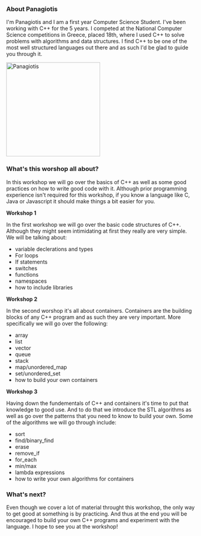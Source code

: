 ### About Panagiotis
I'm Panagiotis and I am a first year Computer Science Student. I've been working with C++ for the 5 years. I competed at the National Computer Science competitions in Greece, placed 18th, where I used C++ to solve problems with algorithms and data structures. I find C++ to be one of the most well structured languages out there and as such I'd be glad to guide you through it. 

<img src="/event_imgs/panagiotis.jpg" alt="Panagiotis" height="250px">

### What's this worshop all about?

In this workshop we will go over the basics of C++ as well as some good practices on how to write good code with it. Although prior programming experience isn't required for this workshop, if you know a language like C, Java or Javascript it should make things a bit easier for you.

__Workshop 1__

In the first workshop we will go over the basic code structures of C++. Although they might seem intimidating at first they really are very simple. We will be talking about:

 - variable declerations and types
 - For loops
 - If statements
 - switches
 - functions
 - namespaces
 - how to include libraries

__Workshop 2__

In the second worshop it's all about containers. Containers are the building blocks of any C++ program and as such they are very important. More specifically we will go over the following:

 - array
 - list
 - vector
 - queue
 - stack
 - map/unordered_map
 - set/unordered_set
 - how to build your own containers

__Workshop 3__

Having down the fundementals of C++ and containers it's time to put that knowledge to good use. And to do that we introduce the STL algorithms as well as go over the patterns that you need to know to build your own. Some of the algorithms we will go through include:

 - sort
 - find/binary_find
 - erase
 - remove_if
 - for_each
 - min/max
 - lambda expressions
 - how to write your own algorithms for containers

### What's next?

Even though we cover a lot of material throught this workshop, the only way to get good at something is by practicing. And thus at the end you will be encouraged to build your own C++ programs and experiment with the language. I hope to see you at the workshop!
